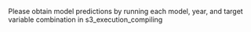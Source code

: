 Please obtain model predictions by running each model, year, and target variable combination in s3_execution_compiling 
